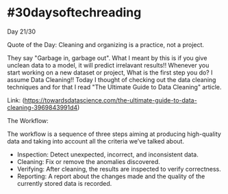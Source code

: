 # #30daysoftechreading

Day 21/30

Quote of the Day: Cleaning and organizing is a practice, not a project.

They say "Garbage in, garbage out". What I meant by this is if you give unclean data to a model, it will predict irrelavant results!!
Whenever you start working on a new dataset or project, What is the first step you do? I assume Data Cleaning!! Today I thought of checking out the data cleaning techniques and for that I read "The Ultimate Guide to Data Cleaning" article.

Link: (https://towardsdatascience.com/the-ultimate-guide-to-data-cleaning-3969843991d4)


The Workflow:

The workflow is a sequence of three steps aiming at producing high-quality data and taking into account all the criteria we’ve talked about.

- Inspection: Detect unexpected, incorrect, and inconsistent data.
- Cleaning: Fix or remove the anomalies discovered.
- Verifying: After cleaning, the results are inspected to verify correctness.
- Reporting: A report about the changes made and the quality of the currently stored data is recorded.



